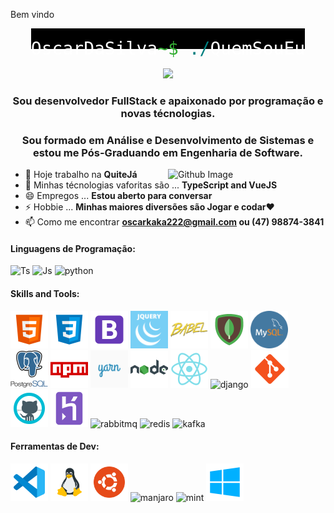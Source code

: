 <p>Bem vindo</p>

<p style="text-align:center"><kbd style="font-size: 2em; background: black; color: white; height:40px; border-color:black; ">
  <fonts style="position: relative; bottom:-1rem">OscarDaSilva<span style="color: #35ae35;">~$ </span><span style="color: teal;">./</span><span class="dirname">QuemSouEu</span>
  </fonts>
</kbd></p> 

<p align="center"><br/>
   <a href="https://www.linkedin.com/in/dasilvaoscar/">
    <img src="https://www.logo.wine/a/logo/LinkedIn/LinkedIn-Logo.wine.svg" width="100">
  </a>
</p>

<h3 align="center">Sou desenvolvedor FullStack e apaixonado por programação e novas técnologias.</h3>
<h3 align="center">Sou formado em Análise e Desenvolvimento de Sistemas e estou me Pós-Graduando em Engenharia de Software.</h3>


<img width="50%" align="right" alt="Github Image" src="https://raw.githubusercontent.com/onimur/.github/master/.resources/git-header.svg" />


- 🔭 Hoje trabalho na **QuiteJá**
- 🌱 Minhas técnologias vaforitas são ... **TypeScript and VueJS**
- 😄 Empregos ... **Estou aberto para conversar**
- ⚡ Hobbie ... **Minhas maiores diversões são Jogar e codar**❤
- 📫 Como me encontrar **oscarkaka222@gmail.com ou (47) 98874-3841**

<h4>Linguagens de Programação: </h4>
<p align="left">
 <img style="margin: auto;" src="https://upload.wikimedia.org/wikipedia/commons/thumb/4/4c/Typescript_logo_2020.svg/1200px-Typescript_logo_2020.svg.png" alt=Ts width="60" height="60"/>
 <img style="margin: auto;" src="https://upload.wikimedia.org/wikipedia/commons/thumb/9/99/Unofficial_JavaScript_logo_2.svg/200px-Unofficial_JavaScript_logo_2.svg.png" alt=Js width="60" height="60"/>
 <img style="margin: auto;" src="https://upload.wikimedia.org/wikipedia/commons/thumb/0/0a/Python.svg/1200px-Python.svg.png" alt=python width="60" height="60"/>
</p>

<h4>Skills and Tools: </h4>
<p align="left">
	<img style="margin: auto;" src="https://raw.githubusercontent.com/sachinverma53121/sachinverma53121/master/icons/html5.png" alt=html5 width="60" height="60"/> 
	<img style="margin: auto;" src="https://raw.githubusercontent.com/sachinverma53121/sachinverma53121/master/icons/css3.png" alt=css3 width="60" height="60"/> 
	<img style="margin: auto;" src="https://raw.githubusercontent.com/sachinverma53121/sachinverma53121/master/icons/bootstrap.png" alt=bootstrap width="60" height="60"/>
	<img style="margin: auto;" src="https://raw.githubusercontent.com/sachinverma53121/sachinverma53121/master/icons/jquery.png" alt=jquery width="60" height="60"/>
	<img style="margin: auto;" src="https://raw.githubusercontent.com/sachinverma53121/sachinverma53121/master/icons/babel.png" alt=babel width="60" height="60"/>
	<img style="margin: auto;" src="https://raw.githubusercontent.com/sachinverma53121/sachinverma53121/master/icons/mongo.png" alt=mongodb width="60" height="60"/> 
	<img style="margin: auto;" src="https://raw.githubusercontent.com/sachinverma53121/sachinverma53121/master/icons/mysql.png" alt=mysql width="60" height="60"/> 
	<img style="margin: auto;" src="https://raw.githubusercontent.com/sachinverma53121/sachinverma53121/master/icons/psql.png" alt=postgresql width="60" height="60"/> 
	<img style="margin: auto;" src="https://raw.githubusercontent.com/sachinverma53121/sachinverma53121/master/icons/npm.png" alt=npm width="60" height="60"/>
  <img style="margin: auto;" src="https://raw.githubusercontent.com/sachinverma53121/sachinverma53121/master/icons/yarn.png" alt=yarn width="60" height="60"/>
  <img style="margin: auto;" src="https://raw.githubusercontent.com/sachinverma53121/sachinverma53121/master/icons/node.png" alt=nodejs width="60" height="60"/>
	<img style="margin: auto;" src="https://raw.githubusercontent.com/sachinverma53121/sachinverma53121/master/icons/react.png" alt=react width="60" height="60"/> 
  <img style="margin: auto;" src="https://lh3.googleusercontent.com/proxy/Jmw6ITOZMdwlA50QF9G5pTpQsLKqEm4Jw8Y6RGLZpaYcLceDrJjhRlapeGYOuFR17z81pBZugOwy1s9DiYAL0RSrMpM" alt=django width="60" height="60"/>
	<img style="margin: auto;" src="https://raw.githubusercontent.com/sachinverma53121/sachinverma53121/master/icons/git.png" alt=git width="60" height="60"/>
  <img style="margin: auto;" src="https://raw.githubusercontent.com/sachinverma53121/sachinverma53121/master/icons/github.png" alt=github width="60" height="60"/>
  <img style="margin: auto;" src="https://raw.githubusercontent.com/sachinverma53121/sachinverma53121/master/icons/heroku.png" alt=heroku width="60" height="60"/>
  <img style="margin: auto;" src="https://jpadilla.github.io/rabbitmqapp/assets/img/icon.png" alt=rabbitmq width="60" height="60"/>
  <img src="https://cdn4.iconfinder.com/data/icons/redis-2/1451/Untitled-2-512.png" alt=redis width="60" height="60"/>
  <img src="https://upload.wikimedia.org/wikipedia/commons/thumb/0/05/Apache_kafka.svg/1200px-Apache_kafka.svg.png" alt=kafka width="40" height="50"/>
</p>

<h4>Ferramentas de Dev: </h4>
<p align="left">
  <img style="margin: auto;" src="https://raw.githubusercontent.com/sachinverma53121/sachinverma53121/master/icons/vsc.png" alt=vs width="60" height="60"/>
  <img style="margin: auto;" src="https://raw.githubusercontent.com/sachinverma53121/sachinverma53121/master/icons/linux.png" alt=linux width="60" height="60"/>
  <img style="margin: auto;" src="https://raw.githubusercontent.com/sachinverma53121/sachinverma53121/master/icons/ubuntu.png" alt=ubuntu width="60" height="60"/>
  <img style="margin: auto;" src="https://upload.wikimedia.org/wikipedia/commons/thumb/c/c9/Antu_distributor-logo-manjaro.svg/1024px-Antu_distributor-logo-manjaro.svg.png" alt=manjaro width="60" height="60"/>
  <img style="margin: auto;" src="https://cdn.onsloth.com/data/images/logo/mintlogo-color.svg" alt=mint width="60" height="60"/>
  <img style="margin: auto;" src="https://raw.githubusercontent.com/sachinverma53121/sachinverma53121/master/icons/win10.png" alt=windows10 width="60" height="60"/>
</p>


